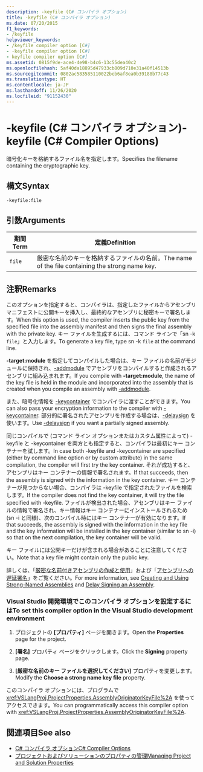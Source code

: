 ```yaml
---
description: -keyfile (C# コンパイラ オプション)
title: -keyfile (C# コンパイラ オプション)
ms.date: 07/20/2015
f1_keywords:
- /keyfile
helpviewer_keywords:
- /keyfile compiler option [C#]
- -keyfile compiler option [C#]
- keyfile compiler option [C#]
ms.assetid: 0815f9de-ace4-4e98-b4c6-13c55dea40c2
ms.openlocfilehash: 5af40da18895d47933cb809d710e31a40f14513b
ms.sourcegitcommit: 0802ac583585110022beb6af8ea0b39188b77c43
ms.translationtype: HT
ms.contentlocale: ja-JP
ms.lasthandoff: 11/26/2020
ms.locfileid: "91152430"
---
```

# <a name="-keyfile-c-compiler-options"></a><span data-ttu-id="f82d3-103">-keyfile (C# コンパイラ オプション)</span><span class="sxs-lookup"><span data-stu-id="f82d3-103">-keyfile (C# Compiler Options)</span></span>

<span data-ttu-id="f82d3-104">暗号化キーを格納するファイル名を指定します。</span><span class="sxs-lookup"><span data-stu-id="f82d3-104">Specifies the filename containing the cryptographic key.</span></span>  
  
## <a name="syntax"></a><span data-ttu-id="f82d3-105">構文</span><span class="sxs-lookup"><span data-stu-id="f82d3-105">Syntax</span></span>  
  
```console  
-keyfile:file  
```  
  
## <a name="arguments"></a><span data-ttu-id="f82d3-106">引数</span><span class="sxs-lookup"><span data-stu-id="f82d3-106">Arguments</span></span>  
  
|<span data-ttu-id="f82d3-107">期間</span><span class="sxs-lookup"><span data-stu-id="f82d3-107">Term</span></span>|<span data-ttu-id="f82d3-108">定義</span><span class="sxs-lookup"><span data-stu-id="f82d3-108">Definition</span></span>|  
|----------|----------------|  
|`file`|<span data-ttu-id="f82d3-109">厳密な名前のキーを格納するファイルの名前。</span><span class="sxs-lookup"><span data-stu-id="f82d3-109">The name of the file containing the strong name key.</span></span>|  
  
## <a name="remarks"></a><span data-ttu-id="f82d3-110">注釈</span><span class="sxs-lookup"><span data-stu-id="f82d3-110">Remarks</span></span>  

 <span data-ttu-id="f82d3-111">このオプションを指定すると、コンパイラは、指定したファイルからアセンブリ マニフェストに公開キーを挿入し、最終的なアセンブリに秘密キーで署名します。</span><span class="sxs-lookup"><span data-stu-id="f82d3-111">When this option is used, the compiler inserts the public key from the specified file into the assembly manifest and then signs the final assembly with the private key.</span></span> <span data-ttu-id="f82d3-112">キー ファイルを生成するには、コマンド ラインで「sn -k `file`」と入力します。</span><span class="sxs-lookup"><span data-stu-id="f82d3-112">To generate a key file, type sn -k `file` at the command line.</span></span>  
  
 <span data-ttu-id="f82d3-113">**-target:module** を指定してコンパイルした場合は、キー ファイルの名前がモジュールに保持され、[-addmodule](./addmodule-compiler-option.md) でアセンブリをコンパイルすると作成されるアセンブリに組み込まれます。</span><span class="sxs-lookup"><span data-stu-id="f82d3-113">If you compile with **-target:module**, the name of the key file is held in the module and incorporated into the assembly that is created when you compile an assembly with [-addmodule](./addmodule-compiler-option.md).</span></span>  
  
 <span data-ttu-id="f82d3-114">また、暗号化情報を [-keycontainer](./keycontainer-compiler-option.md) でコンパイラに渡すことができます。</span><span class="sxs-lookup"><span data-stu-id="f82d3-114">You can also pass your encryption information to the compiler with [-keycontainer](./keycontainer-compiler-option.md).</span></span> <span data-ttu-id="f82d3-115">部分的に署名されたアセンブリを作成する場合は、[-delaysign](./delaysign-compiler-option.md) を使います。</span><span class="sxs-lookup"><span data-stu-id="f82d3-115">Use [-delaysign](./delaysign-compiler-option.md) if you want a partially signed assembly.</span></span>  
  
 <span data-ttu-id="f82d3-116">同じコンパイルで (コマンド ライン オプションまたはカスタム属性によって) -keyfile と -keycontainer を両方とも指定すると、コンパイラは最初にキー コンテナーを試します。</span><span class="sxs-lookup"><span data-stu-id="f82d3-116">In case both -keyfile and -keycontainer are specified (either by command line option or by custom attribute) in the same compilation, the compiler will first try the key container.</span></span> <span data-ttu-id="f82d3-117">それが成功すると、アセンブリはキー コンテナーの情報で署名されます。</span><span class="sxs-lookup"><span data-stu-id="f82d3-117">If that succeeds, then the assembly is signed with the information in the key container.</span></span> <span data-ttu-id="f82d3-118">キー コンテナーが見つからない場合、コンパイラは -keyfile で指定されたファイルを検索します。</span><span class="sxs-lookup"><span data-stu-id="f82d3-118">If the compiler does not find the key container, it will try the file specified with -keyfile.</span></span> <span data-ttu-id="f82d3-119">ファイルが検出された場合、アセンブリはキー ファイルの情報で署名され、キー情報はキー コンテナーにインストールされるため (sn -i と同様)、次のコンパイル時にはキー コンテナーが有効になります。</span><span class="sxs-lookup"><span data-stu-id="f82d3-119">If that succeeds, the assembly is signed with the information in the key file and the key information will be installed in the key container (similar to sn -i) so that on the next compilation, the key container will be valid.</span></span>  
  
 <span data-ttu-id="f82d3-120">キー ファイルには公開キーだけが含まれる場合があることに注意してください。</span><span class="sxs-lookup"><span data-stu-id="f82d3-120">Note that a key file might contain only the public key.</span></span>  
  
 <span data-ttu-id="f82d3-121">詳しくは、「[厳密な名前付きアセンブリの作成と使用](../../../standard/assembly/create-use-strong-named.md)」および「[アセンブリへの遅延署名](../../../standard/assembly/delay-sign.md)」をご覧ください。</span><span class="sxs-lookup"><span data-stu-id="f82d3-121">For more information, see [Creating and Using Strong-Named Assemblies](../../../standard/assembly/create-use-strong-named.md) and [Delay Signing an Assembly](../../../standard/assembly/delay-sign.md).</span></span>  
  
### <a name="to-set-this-compiler-option-in-the-visual-studio-development-environment"></a><span data-ttu-id="f82d3-122">Visual Studio 開発環境でこのコンパイラ オプションを設定するには</span><span class="sxs-lookup"><span data-stu-id="f82d3-122">To set this compiler option in the Visual Studio development environment</span></span>  
  
1. <span data-ttu-id="f82d3-123">プロジェクトの **[プロパティ]** ページを開きます。</span><span class="sxs-lookup"><span data-stu-id="f82d3-123">Open the **Properties** page for the project.</span></span>  
  
2. <span data-ttu-id="f82d3-124">**[署名]** プロパティ ページをクリックします。</span><span class="sxs-lookup"><span data-stu-id="f82d3-124">Click the **Signing** property page.</span></span>  
  
3. <span data-ttu-id="f82d3-125">**[厳密な名前のキー ファイルを選択してください]** プロパティを変更します。</span><span class="sxs-lookup"><span data-stu-id="f82d3-125">Modify the **Choose a strong name key file** property.</span></span>  
  
 <span data-ttu-id="f82d3-126">このコンパイラ オプションには、プログラムで <xref:VSLangProj.ProjectProperties.AssemblyOriginatorKeyFile%2A> を使ってアクセスできます。</span><span class="sxs-lookup"><span data-stu-id="f82d3-126">You can programmatically access this compiler option with <xref:VSLangProj.ProjectProperties.AssemblyOriginatorKeyFile%2A>.</span></span>  
  
## <a name="see-also"></a><span data-ttu-id="f82d3-127">関連項目</span><span class="sxs-lookup"><span data-stu-id="f82d3-127">See also</span></span>

- [<span data-ttu-id="f82d3-128">C# コンパイラ オプション</span><span class="sxs-lookup"><span data-stu-id="f82d3-128">C# Compiler Options</span></span>](./index.md)
- [<span data-ttu-id="f82d3-129">プロジェクトおよびソリューションのプロパティの管理</span><span class="sxs-lookup"><span data-stu-id="f82d3-129">Managing Project and Solution Properties</span></span>](/visualstudio/ide/managing-project-and-solution-properties)
